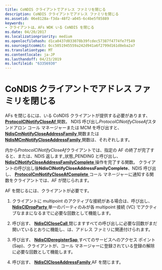 ```yaml
---
title: CoNDIS クライアントでアドレス ファミリを閉じる
description: CoNDIS クライアントでアドレス ファミリを閉じる
ms.assetid: 06e8128a-f3da-48f2-a045-6c4be5f85889
keywords:
- クライアントは、AFs WDK いる CoNDIS を閉じる
ms.date: 04/20/2017
ms.localizationpriority: medium
ms.openlocfilehash: d1ca0437d033078b39fcdec57387f4774fe7f549
ms.sourcegitcommit: 0cc5051945559a242d941a6f2799d161d8eba2a7
ms.translationtype: MT
ms.contentlocale: ja-JP
ms.lasthandoff: 04/23/2019
ms.locfileid: "63356930"
---
```

# <a name="closing-an-address-family-in-a-condis-client"></a>CoNDIS クライアントでアドレス ファミリを閉じる





AFs を閉じるには、いる CoNDIS クライアントが提供する必要があります、 [ **ProtocolClNotifyCloseAf** ](https://msdn.microsoft.com/library/windows/hardware/ff570234)関数。 NDIS 呼び出し*ProtocolClNotifyCloseAf*スタンドアロン コール マネージャーまたは MCM を呼び出すと、 [ **NdisCmNotifyCloseAddressFamily** ](https://msdn.microsoft.com/library/windows/hardware/ff561680)関数または[ **NdisMCmNotifyCloseAddressFamily** ](https://msdn.microsoft.com/library/windows/hardware/ff563546)関数は、それぞれします。

内から*ProtocolClNotifyCloseAf*クライアントでは、指定の AF の終了が完了すると、または、NDIS 返します\_状態\_PENDING と呼び出し、 [ **NdisClNotifyCloseAddressFamilyComplete** ](https://msdn.microsoft.com/library/windows/hardware/ff561638)操作を完了する関数。 クライアントの呼び出し後**NdisClNotifyCloseAddressFamilyComplete**、NDIS 呼び出し、 [ **ProtocolCmNotifyCloseAfComplete** ](https://msdn.microsoft.com/library/windows/hardware/ff570248)コール マネージャーに通知する関数をクライアントでは、AF が閉じられます。

AF を閉じるには、クライアントが必要です。

1.  クライアントに multipoint のアクティブな接続がある場合は、呼び出し、 [ **NdisClDropParty** ](https://msdn.microsoft.com/library/windows/hardware/ff561629)単一のパーティのみが各 multipoint 接続 (VC) でアクティブなままになるまでに必要な回数として機能します。

2.  呼び出す、 [ **NdisClCloseCall** ](https://msdn.microsoft.com/library/windows/hardware/ff561627)閉じますすべての呼び出しに必要な回数がまだ開いているとおりに機能し、は、アドレス ファミリに関連付けられます。

3.  呼び出す、 [ **NdisClDeregisterSap** ](https://msdn.microsoft.com/library/windows/hardware/ff561628)すべてのサービスへのアクセス ポイント (Sap)、クライアントが、コール マネージャーに登録されている登録の解除に必要な回数として機能します。

4.  呼び出す、 [ **NdisClCloseAddressFamily** ](https://msdn.microsoft.com/library/windows/hardware/ff561626) AF を閉じます。

 

 






